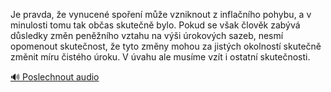 
Je pravda, že vynucené spoření může vzniknout z inflačního pohybu, a v minulosti tomu tak občas skutečně bylo. Pokud se však člověk zabývá důsledky změn peněžního vztahu na výši úrokových sazeb, nesmí opomenout skutečnost, že tyto změny mohou za jistých okolností skutečně změnit míru čistého úroku. V úvahu ale musíme vzít i ostatní skutečnosti.

[🔊 Poslechnout audio](/data/7-paragraphs/audio/chapter_99/para_008-Je-pravda-e-vynucen-spoen-me-vzniknout-z-in.mp3)
